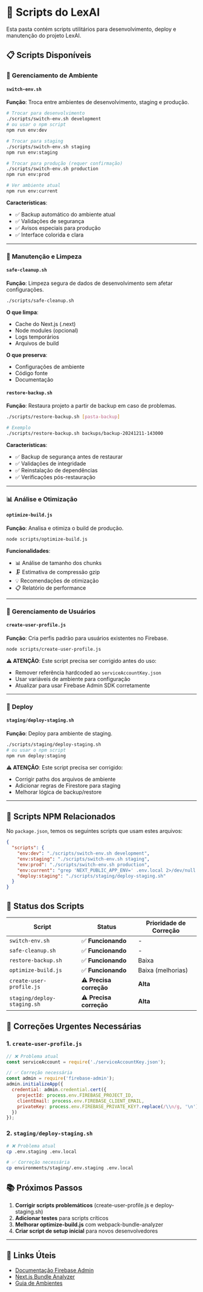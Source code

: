 # 📁 Scripts do LexAI

Esta pasta contém scripts utilitários para desenvolvimento, deploy e manutenção do projeto LexAI.

## 📋 Scripts Disponíveis

### 🔄 **Gerenciamento de Ambiente**

#### `switch-env.sh`
**Função**: Troca entre ambientes de desenvolvimento, staging e produção.

```bash
# Trocar para desenvolvimento
./scripts/switch-env.sh development
# ou usar o npm script
npm run env:dev

# Trocar para staging
./scripts/switch-env.sh staging
npm run env:staging

# Trocar para produção (requer confirmação)
./scripts/switch-env.sh production
npm run env:prod

# Ver ambiente atual
npm run env:current
```

**Características**:
- ✅ Backup automático do ambiente atual
- ✅ Validações de segurança
- ✅ Avisos especiais para produção
- ✅ Interface colorida e clara

---

### 🧹 **Manutenção e Limpeza**

#### `safe-cleanup.sh`
**Função**: Limpeza segura de dados de desenvolvimento sem afetar configurações.

```bash
./scripts/safe-cleanup.sh
```

**O que limpa**:
- Cache do Next.js (.next)
- Node modules (opcional)
- Logs temporários
- Arquivos de build

**O que preserva**:
- Configurações de ambiente
- Código fonte
- Documentação

#### `restore-backup.sh`
**Função**: Restaura projeto a partir de backup em caso de problemas.

```bash
./scripts/restore-backup.sh [pasta-backup]

# Exemplo
./scripts/restore-backup.sh backups/backup-20241211-143000
```

**Características**:
- ✅ Backup de segurança antes de restaurar
- ✅ Validações de integridade
- ✅ Reinstalação de dependências
- ✅ Verificações pós-restauração

---

### 📊 **Análise e Otimização**

#### `optimize-build.js`
**Função**: Analisa e otimiza o build de produção.

```bash
node scripts/optimize-build.js
```

**Funcionalidades**:
- 📊 Análise de tamanho dos chunks
- 🗜️ Estimativa de compressão gzip
- 💡 Recomendações de otimização
- 📋 Relatório de performance

---

### 👥 **Gerenciamento de Usuários**

#### `create-user-profile.js`
**Função**: Cria perfis padrão para usuários existentes no Firebase.

```bash
node scripts/create-user-profile.js
```

**⚠️ ATENÇÃO**: Este script precisa ser corrigido antes do uso:
- Remover referência hardcoded ao `serviceAccountKey.json`
- Usar variáveis de ambiente para configuração
- Atualizar para usar Firebase Admin SDK corretamente

---

### 🚀 **Deploy**

#### `staging/deploy-staging.sh`
**Função**: Deploy para ambiente de staging.

```bash
./scripts/staging/deploy-staging.sh
# ou usar o npm script
npm run deploy:staging
```

**⚠️ ATENÇÃO**: Este script precisa ser corrigido:
- Corrigir paths dos arquivos de ambiente
- Adicionar regras de Firestore para staging
- Melhorar lógica de backup/restore

---

## 🔧 Scripts NPM Relacionados

No `package.json`, temos os seguintes scripts que usam estes arquivos:

```json
{
  "scripts": {
    "env:dev": "./scripts/switch-env.sh development",
    "env:staging": "./scripts/switch-env.sh staging", 
    "env:prod": "./scripts/switch-env.sh production",
    "env:current": "grep 'NEXT_PUBLIC_APP_ENV=' .env.local 2>/dev/null || echo 'Nenhum ambiente configurado'",
    "deploy:staging": "./scripts/staging/deploy-staging.sh"
  }
}
```

## 📝 Status dos Scripts

| Script | Status | Prioridade de Correção |
|--------|--------|----------------------|
| `switch-env.sh` | ✅ **Funcionando** | - |
| `safe-cleanup.sh` | ✅ **Funcionando** | - |
| `restore-backup.sh` | ✅ **Funcionando** | Baixa |
| `optimize-build.js` | ✅ **Funcionando** | Baixa (melhorias) |
| `create-user-profile.js` | ⚠️ **Precisa correção** | **Alta** |
| `staging/deploy-staging.sh` | ⚠️ **Precisa correção** | **Alta** |

## 🚨 Correções Urgentes Necessárias

### 1. `create-user-profile.js`
```javascript
// ❌ Problema atual
const serviceAccount = require('./serviceAccountKey.json');

// ✅ Correção necessária
const admin = require('firebase-admin');
admin.initializeApp({
  credential: admin.credential.cert({
    projectId: process.env.FIREBASE_PROJECT_ID,
    clientEmail: process.env.FIREBASE_CLIENT_EMAIL,
    privateKey: process.env.FIREBASE_PRIVATE_KEY?.replace(/\\n/g, '\n')
  })
});
```

### 2. `staging/deploy-staging.sh`
```bash
# ❌ Problema atual
cp .env.staging .env.local

# ✅ Correção necessária  
cp environments/staging/.env.staging .env.local
```

## 📚 Próximos Passos

1. **Corrigir scripts problemáticos** (create-user-profile.js e deploy-staging.sh)
2. **Adicionar testes** para scripts críticos
3. **Melhorar optimize-build.js** com webpack-bundle-analyzer
4. **Criar script de setup inicial** para novos desenvolvedores

---

## 🔗 Links Úteis

- [Documentação Firebase Admin](https://firebase.google.com/docs/admin/setup)
- [Next.js Bundle Analyzer](https://www.npmjs.com/package/@next/bundle-analyzer)
- [Guia de Ambientes](../docs/desenvolvimento/environment-setup.md)